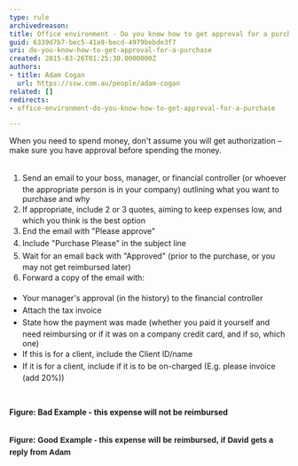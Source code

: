 ```yaml
---
type: rule
archivedreason: 
title: Office environment - Do you know how to get approval for a purchase?
guid: 6339d7b7-bec5-41a9-becd-4979bebde3f7
uri: do-you-know-how-to-get-approval-for-a-purchase
created: 2015-03-26T01:25:30.0000000Z
authors:
- title: Adam Cogan
  url: https://ssw.com.au/people/adam-cogan
related: []
redirects:
- office-environment-do-you-know-how-to-get-approval-for-a-purchase

---
```



​When you need to spend money, don't assume you will get authorization – make sure you have approval before spending the money.
<br><excerpt class='endintro'></excerpt><br>
<ol><li> 
      <span style="line-height&#58;1.6;">Send an email to your boss, manager, or financial controller (or whoever the appropriate person is in your company) outlining what you want to purchase and why</span><br></li><li> 
      <span style="line-height&#58;1.6;">If appropriate, include 2 or 3 quotes, aiming to keep expenses low, and which you think is the best option</span><br></li><li> 
      <span style="line-height&#58;1.6;">End the email with &quot;Please approve&quot;</span><br></li><li> 
      <span style="line-height&#58;1.6;">Include &quot;Purchase Please&quot; in the subject line</span><br></li><li> 
      <span style="line-height&#58;1.6;">Wait for an email back with &quot;Approved&quot; (prior to the purchase, or you may not get reimbursed later)</span><br></li><li> 
      <span style="line-height&#58;1.6;">Forward a copy of the email with&#58;</span><br></li></ol><ul><li> 
      <span style="line-height&#58;1.6;background-color&#58;initial;">​</span><span style="line-height&#58;1.6;background-color&#58;initial;">Your manager's approval (in the history) to the financial controller</span><br></li><li> 
      <span style="line-height&#58;1.6;background-color&#58;initial;">Attach the tax invoice</span><br></li><li> 
      <span style="line-height&#58;1.6;background-color&#58;initial;">State how the payment was made (whether you paid it yourself and need reimbursing or if it was on a company credit card, and if so, which one)</span><br></li><li> 
      <span style="line-height&#58;1.6;background-color&#58;initial;">If this is for a client, include the Client ID/name</span><br></li><li> 
      <span style="line-height&#58;1.6;">I</span><span style="line-height&#58;1.6;">f it is for a client, include if it is to be on-charged (E.g. please invoice (add 20%))</span><br></li></ul> ​

<p>
<img src="/Management/Rules-to-Better-Software-Consultants-Working-in-a-Team/PublishingImages/purchase-please-bad-example.jpg" alt="" /><br><strong>Figure&#58; Bad Example - this expense will not be reimbursed</strong>​<br><br>
</p><p>
<img src="/Management/Rules-to-Better-Software-Consultants-Working-in-a-Team/PublishingImages/purchase-please-good-example.jpg" alt="" /><br><strong style="line-height&#58;1.6;"><span style="font-size&#58;10.5pt;font-family&#58;arial, sans-serif;">Figure&#58; Good Example - this
expense will be reimbursed, if David gets a reply from Adam</span></strong></p>


